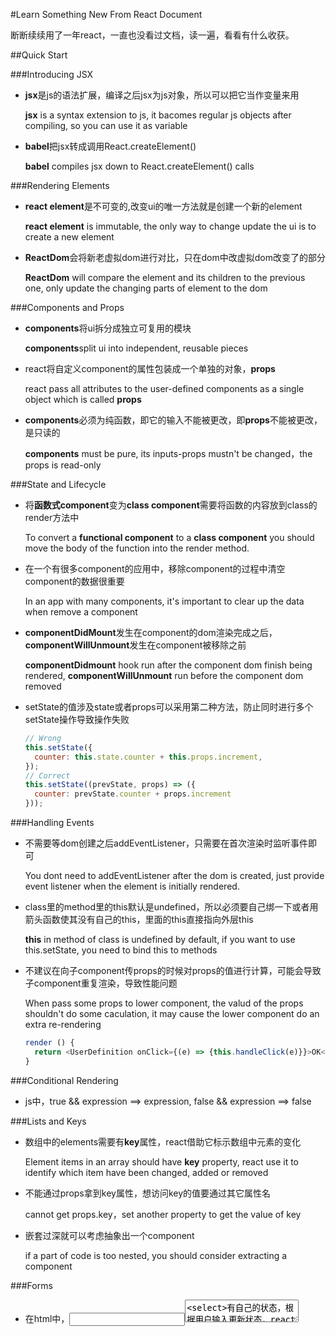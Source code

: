 #Learn Something New From React Document

断断续续用了一年react，一直也没看过文档，读一遍，看看有什么收获。

##Quick Start

###Introducing JSX

- **jsx**是js的语法扩展，编译之后jsx为js对象，所以可以把它当作变量来用

  **jsx** is a syntax extension to js, it bacomes regular js objects after compiling, so you can use it as variable

- **babel**把jsx转成调用React.createElement()

  **babel** compiles jsx down to React.createElement() calls

###Rendering Elements

- **react element**是不可变的,改变ui的唯一方法就是创建一个新的element

  **react element** is immutable, the only way to change update the ui is to create a new element

- **ReactDom**会将新老虚拟dom进行对比，只在dom中改虚拟dom改变了的部分

  **ReactDom** will compare the element and its children to the previous one, only update the changing parts of element to the dom

###Components and Props

- **components**将ui拆分成独立可复用的模块

  **components**split ui into independent, reusable pieces

- react将自定义component的属性包装成一个单独的对象，**props**

  react pass all attributes to the user-defined components as a single object which is called **props**

- **components**必须为纯函数，即它的输入不能被更改，即**props**不能被更改，是只读的

  **components** must be pure, its inputs-props mustn't be changed，the props is read-only

###State and Lifecycle

- 将**函数式component**变为**class component**需要将函数的内容放到class的render方法中

  To convert a **functional component** to a **class component** you should move the body of the function into the render method.

- 在一个有很多component的应用中，移除component的过程中清空component的数据很重要

  In an app with many components, it's important to clear up the data when remove a component

- **componentDidMount**发生在component的dom渲染完成之后，**componentWillUnmount**发生在component被移除之前

  **componentDidmount** hook run after the component dom finish being rendered, **componentWillUnmount** run before the component dom removed

- setState的值涉及state或者props可以采用第二种方法，防止同时进行多个setState操作导致操作失败

  ```js
  // Wrong
  this.setState({
    counter: this.state.counter + this.props.increment,
  });
  // Correct
  this.setState((prevState, props) => ({
    counter: prevState.counter + props.increment
  }));
  ```

###Handling Events

- 不需要等dom创建之后addEventListener，只需要在首次渲染时监听事件即可

  You dont need to addEventListener after the dom is created, just provide event listener when the element is initially rendered.

- class里的method里的this默认是undefined，所以必须要自己绑一下或者用箭头函数使其没有自己的this，里面的this直接指向外层this

  **this** in method of class is undefined by default, if you want to use this.setState, you need to bind this to methods

- 不建议在向子component传props的时候对props的值进行计算，可能会导致子component重复渲染，导致性能问题

  When pass some props to lower component, the valud of the props shouldn't do some caculation, it may cause the lower component do an extra re-rendering

  ```js
  render () {
    return <UserDefinition onClick={(e) => {this.handleClick(e)}}>OK</UserDefinition> // wrong
  }
  ```

###Conditional Rendering

- js中，true && expression ==> expression, false && expression ==> false

###Lists and Keys

- 数组中的elements需要有**key**属性，react借助它标示数组中元素的变化

  Element items in an array should have **key** property, react use it to identify which item have been changed, added or removed

- 不能通过props拿到key属性，想访问key的值要通过其它属性名

  cannot get props.key，set another property to get the value of key

- 嵌套过深就可以考虑抽象出一个component

  if a part of code is too nested, you should consider extracting a component

###Forms

- 在html中，<input><textarea><select>有自己的状态，根据用户输入更新状态，react的装套存在state中并且通过setState更新
  
  In html <input><textarea><select> have their own state and update it accroding to user input, but in react mutable state typically kept in state property state of components and update only by setState

- **controlled component**把input的value绑到state上，通过onChange改变state从而把form的状态也集中到了**state**的上
  
  **controlled component** tie the value of element to the **state** and centralize the state of form to the state of react component

###Lifting State Up

###Composition vs Inheritance

- **props.children**表示该component的所有子component

  **props.children** is equal to all children component of this component

- 通过**components**内置的**props**属性可以替代**继承**所起的作用

  You can do everything that **inheritance** can do through the **props** of **components**

##Advanced Guides

###JSX in Depth

- JSX 只是React.createElement(component, props, ..children)的语法糖

  JSX is just syntacitc sugar of React.createElement

- <A.B /> dot notation is also avaiable

  ```js
  var A = {
    B: function (props) {
      return <div>
        {props.data}
      </div>
    }
  }
  function Content () {
    return <A.B />
  }
  ```

- **if** statements and **for** loops are not expressions in js

  **expression**是值，可以放到任何需要一个值的地方，**statements**是行为，expression可以是statement，但state不能是expression

  **expression** is a value, it can be used wherever needs a value, **statement** is an action, **expression** can be **expression statement**, but the reverse is no hold.

- **props**默认值是true

  **props** default to be true

- **Spread Attribues** should be used sparingly

  ```js
  const props = {firstName: 'a', seconedName: 'b'}
  return <Greeting {..props} />
  ```

- 通常，插入jsx的**表达式**的值为字符串，react元素或者由前两者组成的数组

  **Expressions** inserted in jsx will evaluate to a string, a react component or a list of them

- 只要可以最终可被react渲染，就可以作为自定义component的子元素

  Children passed to a custom component can be anything, as long as it can be transformed to sth React can understand before rendering

- **true**, **false**, **null**, **undefined**都是合法的子元素，只是不会被渲染出来

  **true**, **false**, **null**, **undefined** are all valid children, they simply dont render

- `{array1.length && <Message />}`，不行，因为如果前者为0，0可渲染，所以要保证为**boolean**

  `{array1.length && <Message />}` is invalid because 0 can be rendered by react, so a pure boolean is needed here

###Typechecking With PropTypes

- **propTypes** is only checked in development mode

- 没用过的PropTypes

  ```js
  PropTypes.node // anything that can be rendered
  .element // react element
  .instanceOf(constructor) // obj instanceof constructor
  .oneOf([1, 2]) // one of specific values
  .oneOfType([PropTypes.string, PropTypes.bool]) // one of specific types
  .arrayOf(PropTypes.number) // array of a certain type
  .obejctOf(PropsTypes.bool) // object with property values of certain type
  .shape({a: PropTypes.object}) // particular shape
  .any // any data type
  function (props, propName, componentName) {if () {return new Error('')}} // customize
  ```
- single children

  ```js
  propTypes: {
    children: PropTypes.element.isRequired
  }
  ```

###Refs and the DOM

- **ref**属性可以用在任何component上，属性值为一个回调函数，在mounted或unmounted后立即执行，该回调函数的参数为该component

  **ref** is an attribute, it can be used in any component, its value is a callback which executes immediatelly when the component is mounted or unmounted, the parameter of callback is the component

  ```js
  <input type="text" ref={(input) => this.textInput = input}>
  ```

###Uncontrolled Components

- 相比于可控表单用onChange改变value，用value覆盖dom的值，非可控表单用ref获取dom的值

  The **controlled component** change value by onChange, overwrite the dom value with value attribute, **uncontrolled component** use ref to get value of the dom

  ```js
  <input defaultValue='inputValue' ref={(input) => this.input = input} />
  ```

- the default value of **uncontrolled component**:

  **checkbox** and **radio**: **defaultChecked**

  **select** and **text**: **defaultValue**

###Optimizing Performance

- **NODE_ENV=production** is also important when you use react online, for webpack you should also do following:

  ```js
  new webpack.DefinePlugin({
    'process.env': {
      NODE_ENV: JSON.stringify('production')
    }
  }),
  new webpack.optimize.UglifyJsPlugin()
  ```

- react通过比较新旧dom来判断是否需要更新ui，**shouldComponentUpdate(nextProps, nextState)**默认返回true，如果返回false，则所有渲染过程不会触发，包括**render()**方法

  react compare new dom with previous one to decide whether to update the ui, the hook function **shouldComponentUpdate** return true by default, if you make it return false in some cases, then all re-render process included the **render()** method won't start


- 在只需要对新老props以及state进行浅比较，以决定是否需要更新ui的情况下可以采用**React.PureComponent**替代**React.Component**

  If just want to decide whether to update ui by comparing new and previous props or state, **React.PureComponent** can be used instead of **React.Component**

- 为了避免采用**PureComponent**时state改变不被**浅比较**识别，可以每次state改变产生一个新对象，比如采用Object.assign()方法，或者采用immutable库

  To make every altering recognized by **shallow comparison** when using **PureComponent**, you can make a new object after every change by using **Object.assign** method or **immutable library**

###Reconciliation

- render方法可以认为创造了虚拟dom树，当state或者props更新的时候，render造了个新树与老树对比，然后由react根据差异决定如何更改ui